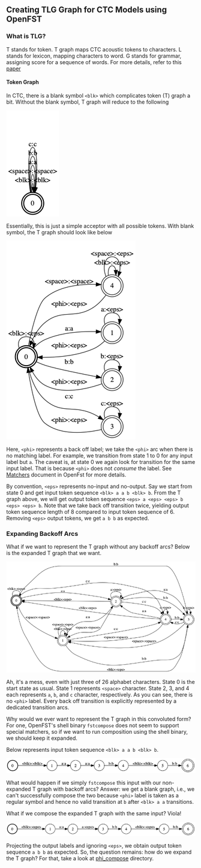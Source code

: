 ## Creating TLG Graph for CTC Models using OpenFST

### What is TLG?
T stands for token. T graph maps CTC acoustic tokens to characters. 
L stands for lexicon, mapping characters to word. 
G stands for grammar, assigning score for a sequence of words. 
For more details, refer to this [paper]()

#### Token Graph
In CTC, there is a blank symbol `<blk>` which complicates token (T) graph a bit.
Without the blank symbol, T graph will reduce to the following

![alt text](ifst.png "Idea T Graph")

Essentially, this is just a simple acceptor with all possible tokens.
With blank symbol, the T graph should look like below

![alt text](ofst.png "CTC T Graph with Backoff <phi>")

Here, `<phi>` represents a back off label; 
we take the `<phi>` arc when there is no matching label.
For example, we transition from state 1 to 0 for any input label but `a`.
The caveat is, at state 0 we again look for transition for the same input label.
That is because `<phi>` does not _consume_ the label.
See [Matchers](http://www.openfst.org/twiki/bin/view/FST/FstAdvancedUsage#Matchers) document in OpenFst for more details.

By convention, `<eps>` represents no-input and no-output.
Say we start from state 0 and get input token sequence `<blk> a a b <blk> b`.
From the T graph above, we will get output token sequence `<eps> a <eps> <eps> b <eps> <eps> b`.
Note that we take back off transition twice, yielding output token sequence length of 8 compared to input token sequence of 6.
Removing `<eps>` output tokens, we get `a b b` as expected.

### Expanding Backoff Arcs
What if we want to represent the T graph without any backoff arcs?
Below is the expanded T graph that we want.

![alt text](tokens.png "CTC T Graph without Backoff transitions")

Ah, it's a mess, even with just three of 26 alphabet characters.
State 0 is the start state as usual. 
State 1 represents `<space>` character.
State 2, 3, and 4 each represents `a`, `b`, and `c` character, respectively.
As you can see, there is no `<phi>` label.
Every back off transition is explicitly represented by a dedicated transition arcs.

Why would we ever want to represent the T graph in this convoluted form?
For one, OpenFST's shell binary `fstcompose` does not seem to support special matchers,
so if we want to run composition using the shell binary, we should keep it expanded.

Below represents input token sequence `<blk> a a b <blk> b`.

![alt text](input.png "Input token sequence")

What would happen if we simply `fstcompose` this input with our non-expanded T graph with backoff arcs?
Answer: we get a blank graph, i.e., we can't successfully compose the two
because `<phi>` label is taken as a regular symbol and hence no valid transition at `b` after `<blk> a a` transitions.

What if we compose the expanded T graph with the same input? Viola!

![alt text](output.png "Output token sequence by composing input to expanded T")

Projecting the output labels and ignoring `<eps>`, we obtain output token sequence `a b b` as expected.
So, the question remains: how do we expand the T graph?
For that, take a look at [phi_compose](../phi_compose) directory.